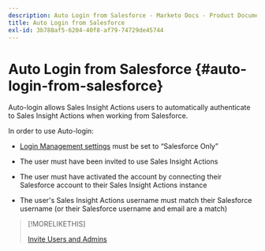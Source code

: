 ```yaml
---
description: Auto Login from Salesforce - Marketo Docs - Product Documentation
title: Auto Login from Salesforce
exl-id: 3b788af5-6204-40f8-af79-74729de45744
---
```

# Auto Login from Salesforce {#auto-login-from-salesforce}

Auto-login allows Sales Insight Actions users to automatically authenticate to Sales Insight Actions when working from Salesforce.

In order to use Auto-login:

* [Login Management settings](/help/marketo/product-docs/marketo-sales-insight/actions/crm/salesforce-configuration/login-management-settings.md) must be set to “Salesforce Only”

* The user must have been invited to use Sales Insight Actions

* The user must have activated the account by connecting their Salesforce account to their Sales Insight Actions instance

* The user's Sales Insight Actions username must match their Salesforce username (or their Salesforce username and email are a match)

>[!MORELIKETHIS]
>
>[Invite Users and Admins](/help/marketo/product-docs/marketo-sales-insight/actions/admin/invite-users-and-admins.md)
